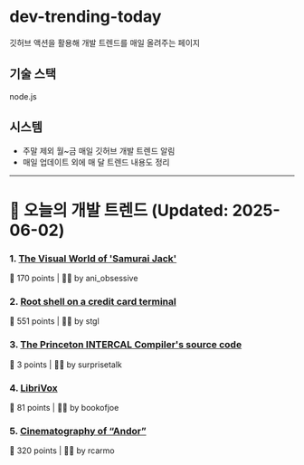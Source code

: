 # dev-trending-today
깃허브 액션을 활용해 개발 트렌드를 매일 올려주는 페이지

## 기술 스택
node.js
## 시스템
- 주말 제외 월~금 매일 깃허브 개발 트렌드 알림
- 매일 업데이트 외에 매 달 트렌드 내용도 정리
---

# 📰 오늘의 개발 트렌드 (Updated: 2025-06-02)

### 1. [The Visual World of 'Samurai Jack'](https://animationobsessive.substack.com/p/the-visual-world-of-samurai-jack)
💬 170 points | 🧑‍💻 by ani_obsessive

### 2. [Root shell on a credit card terminal](https://stefan-gloor.ch/yomani-hack)
💬 551 points | 🧑‍💻 by stgl

### 3. [The Princeton INTERCAL Compiler's source code](https://esoteric.codes/blog/published-for-the-first-time-the-original-intercal72-compiler-code)
💬 3 points | 🧑‍💻 by surprisetalk

### 4. [LibriVox](https://librivox.org/)
💬 81 points | 🧑‍💻 by bookofjoe

### 5. [Cinematography of “Andor”](https://www.pushing-pixels.org/2025/05/20/cinematography-of-andor-interview-with-christophe-nuyens.html)
💬 320 points | 🧑‍💻 by rcarmo

